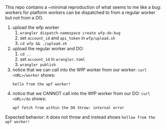 This repo contains a ~minimal reproduction of what seems to me like a bug: workers for platform workers can be dispatched to from a regular worker but not from a DO. 

1. upload the wfp worker
   1. `wrangler dispatch-namespace create wfp-do-bug`
   1. set `account_id` and `api_token` in `wfp/upload.sh`
   1. `cd wfp && ./upload.sh` 
1. upload the regular worker and DO:
   1. `cd ..`
   1. set `account_id` in `wrangler.toml`  
   1. `wrangler publish`
1. notice that we can call into the WfP worker from our worker: `curl <URL>/worker` shows:
   ```
   hello from the wpf worker!
   ```
1. notice that we CANNOT call into the WfP worker from our DO: `curl <URL>/do` shows:
   ```
   wpf fetch from within the DO threw: internal error
   ```

Expected behavior: it does not throw and instead shows `hellow from the wpf worker!`
